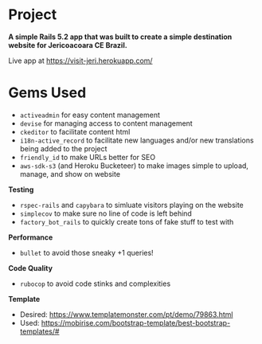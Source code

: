 # Project
**A simple Rails 5.2 app that was built to create a simple destination website for Jericoacoara CE Brazil.**

Live app at https://visit-jeri.herokuapp.com/

# Gems Used
* `activeadmin` for easy content management
* `devise` for managing access to content management
* `ckeditor` to facilitate content html
* `i18n-active_record` to facilitate new languages and/or new translations being added to the project
* `friendly_id` to make URLs better for SEO
* `aws-sdk-s3` (and Heroku Bucketeer) to make images simple to upload, manage, and show on website

**Testing**
* `rspec-rails` and `capybara` to simluate visitors playing on the website
* `simplecov` to make sure no line of code is left behind
* `factory_bot_rails` to quickly create tons of fake stuff to test with

**Performance**
* `bullet` to avoid those sneaky +1 queries!

**Code Quality**
* `rubocop` to avoid code stinks and complexities



**Template**
* Desired: https://www.templatemonster.com/pt/demo/79863.html
* Used: https://mobirise.com/bootstrap-template/best-bootstrap-templates/#
